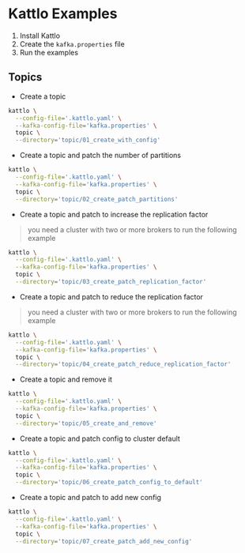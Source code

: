 # Kattlo Examples

1. Install Kattlo
2. Create the `kafka.properties` file
3. Run the examples

## Topics

- Create a topic

```bash
kattlo \
  --config-file='.kattlo.yaml' \
  --kafka-config-file='kafka.properties' \
  topic \
  --directory='topic/01_create_with_config'
```

- Create a topic and patch the number of partitions

```bash
kattlo \
  --config-file='.kattlo.yaml' \
  --kafka-config-file='kafka.properties' \
  topic \
  --directory='topic/02_create_patch_partitions'
```

- Create a topic and patch to increase the replication factor

> you need a cluster with two or more brokers to run the following example

```bash
kattlo \
  --config-file='.kattlo.yaml' \
  --kafka-config-file='kafka.properties' \
  topic \
  --directory='topic/03_create_patch_replication_factor'
```

- Create a topic and patch to reduce the replication factor

> you need a cluster with two or more brokers to run the following example

```bash
kattlo \
  --config-file='.kattlo.yaml' \
  --kafka-config-file='kafka.properties' \
  topic \
  --directory='topic/04_create_patch_reduce_replication_factor'
```

- Create a topic and remove it

```bash
kattlo \
  --config-file='.kattlo.yaml' \
  --kafka-config-file='kafka.properties' \
  topic \
  --directory='topic/05_create_and_remove'
```

- Create a topic and patch config to cluster default

```bash
kattlo \
  --config-file='.kattlo.yaml' \
  --kafka-config-file='kafka.properties' \
  topic \
  --directory='topic/06_create_patch_config_to_default'
```

- Create a topic and patch to add new config

```bash
kattlo \
  --config-file='.kattlo.yaml' \
  --kafka-config-file='kafka.properties' \
  topic \
  --directory='topic/07_create_patch_add_new_config'
```
